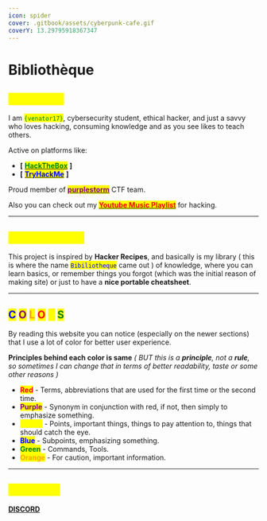 ```yaml
---
icon: spider
cover: .gitbook/assets/cyberpunk-cafe.gif
coverY: 13.29795918367347
---
```


# Bibliothèque

## <mark style="color:yellow;">ABOUT ME</mark>&#x20;

I am <mark style="color:green;">`{venator17}`</mark>, cybersecurity student, ethical hacker, and just a savvy who loves hacking, consuming knowledge and as you see likes to teach others.

Active on platforms like:

* **\[** [<mark style="color:green;">**HackTheBox**</mark>](https://app.hackthebox.com/profile/637180) **]**
* **\[** [<mark style="color:blue;">**TryHackMe**</mark>](https://tryhackme.com/r/p/venator17) **]**

Proud member of [<mark style="color:purple;">**purplestorm**</mark>](https://discord.gg/purplestorm) CTF team.

Also you can check out my [<mark style="color:red;">**Youtube Music Playlist**</mark>](https://music.youtube.com/playlist?list=PLqP3C77qGQud4PO4JkQvAYgY-FZJGffdh\&si=q0d8IsgOL9Ui1oiD) for hacking.

***

## <mark style="color:yellow;">THIS PROJECT</mark>

This project is inspired by **Hacker Recipes**, and basically is my library ( this is where the name <mark style="color:blue;">`Bibiliotheque`</mark> came out ) of knowledge, where you can learn basics, or remember things you forgot (which was the initial reason of making site) or just to have a **nice portable cheatsheet**.&#x20;

***

## <mark style="color:blue;">C</mark> <mark style="color:purple;">O</mark> <mark style="color:orange;">L</mark> <mark style="color:red;">O</mark> <mark style="color:yellow;">R</mark> <mark style="color:green;">S</mark>

By reading this website you can notice (especially on the newer sections) that I use a lot of color for better user experience.

**Principles behind each color is same** _( BUT this is a **principle**, not a **rule**, so sometimes I can change that in terms of better readability, taste or some other reasons )_

* <mark style="color:red;">**Red**</mark> - Terms, abbreviations that are used for the first time or the second time.
* <mark style="color:purple;">**Purple**</mark> -  Synonym in conjunction with red, if not, then simply to emphasize something.
* <mark style="color:yellow;">**Yellow**</mark> - Points, important things, things to pay attention to, things that should catch the eye.
* <mark style="color:blue;">**Blue**</mark> - Subpoints, emphasizing something.
* <mark style="color:green;">**Green**</mark> - Commands, Tools.
* <mark style="color:orange;">**Orange**</mark> - For caution, important information.

***

## <mark style="color:yellow;">CONTACT</mark>

[**DISCORD**](https://discordapp.com/users/761570103158243368)

